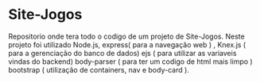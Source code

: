 # Site-Jogos
Repositorio onde tera todo o codigo de um projeto de Site-Jogos. Neste projeto foi utilizado Node.js, express( para a navegação web ) , Knex.js ( para a gerenciação do banco de dados) ejs ( para utilizar as variaveis vindas do backend)  body-parser ( para ter um codigo de html mais limpo ) bootstrap ( utilização de containers, nav e body-card ).
